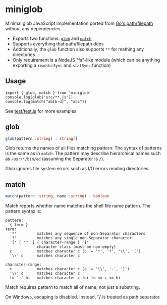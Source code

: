 # miniglob

Minimal glob JavaScript implementation ported from
[Go's path/filepath](https://golang.org/pkg/path/filepath)
without any dependencies.

- Exports two functions: [`glob`](#glob) and [`match`](#match)
- Supports everything that path/filepath does
- Additionally, the `glob` function also supports `**` for mathing any directories
- Only requirement is a NodeJS "fs"-like module
  (which can be anything exporting a `readdirSync` and `statSync` function)


## Usage

```
import { glob, match } from 'miniglob'
console.log(glob('src/**.js'))
console.log(match("ab[b-d]", "abc"))
```

See [test/test.js](test/test.js) for more examples


## glob

```ts
glob(pattern :string) : string[]
```

Glob returns the names of all files matching pattern.
The syntax of patterns is the same as in `match`.
The pattern may describe hierarchical names such as `/usr/*/bin/ed`
(assuming the Separator is `/`).

Glob ignores file system errors such as I/O errors reading directories.


## match

```ts
match(pattern :string, name :string) : boolean
```

Match reports whether name matches the shell file name pattern.
The pattern syntax is:

```
pattern:
  { term }
term:
  '*'         matches any sequence of non-Separator characters
  '?'         matches any single non-Separator character
  '[' [ '^' ] { character-range } ']'
              character class (must be non-empty)
  c           matches character c (c != '*', '?', '\\', '[')
  '\\' c      matches character c

character-range:
  c           matches character c (c != '\\', '-', ']')
  '\\' c      matches character c
  lo '-' hi   matches character c for lo <= c <= hi
```

Match requires pattern to match all of name, not just a substring.

On Windows, escaping is disabled. Instead, '\\' is treated as path separator.

